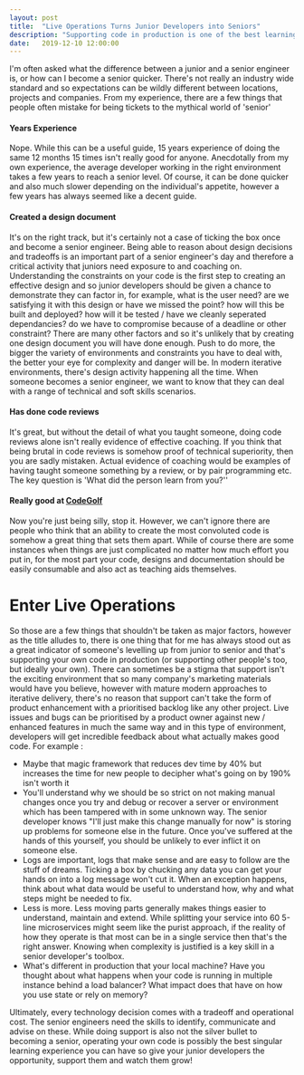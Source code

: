 ```yaml
---
layout: post
title:  "Live Operations Turns Junior Developers into Seniors"
description: "Supporting code in production is one of the best learning experiences a developer can get."
date:   2019-12-10 12:00:00
---
```


I'm often asked what the difference between a junior and a senior engineer is, or how can I become a senior quicker. There's not really an industry wide standard and so expectations can be wildly different between locations, projects and companies. From my experience, there are a few things that people often mistake for being tickets to the mythical world of 'senior'

#### Years Experience

Nope. While this can be a useful guide, 15 years experience of doing the same 12 months 15 times isn't really good for anyone. Anecdotally from my own experience, the average developer working in the right environment takes a few years to reach a senior level. Of course, it can be done quicker and also much slower depending on the individual's appetite, however a few years has always seemed like a decent guide.

#### Created a design document

It's on the right track, but it's certainly not a case of ticking the box once and become a senior engineer. Being able to reason about design decisions and tradeoffs is an important part of a senior engineer's day and therefore a critical activity that juniors need exposure to and coaching on. Understanding the constraints on your code is the first step to creating an effective design and so junior developers should be given a chance to demonstrate they can factor in, for example, what is the user need? are we satisfying it with this design or have we missed the point? how will this be built and deployed? how will it be tested / have we cleanly seperated dependancies?  do we have to compromise because of a deadline or other constraint? There are many other factors and so it's unlikely that by creating one design document you will have done enough. Push to do more, the bigger the variety of environments and constraints you have to deal with, the better your eye for complexity and danger will be. In modern iterative environments, there's design activity happening all the time. When someone becomes a senior engineer, we want to know that they can deal with a range of technical and soft skills scenarios.

#### Has done code reviews

It's great, but without the detail of what you taught someone, doing code reviews alone isn't really evidence of effective coaching. If you think that being brutal in code reviews is somehow proof of technical superiority, then you are sadly mistaken. Actual evidence of coaching would be examples of having taught someone something by a review, or by pair programming etc. The key question is 'What did the person learn from you?''  

#### Really good at [CodeGolf](https://codegolf.stackexchange.com)

Now you're just being silly, stop it. However, we can't ignore there are people who think that an ability to create the most convoluted code is somehow a great thing that sets them apart. While of course there are some instances when things are just complicated no matter how much effort you put in, for the most part your code, designs and documentation should be easily consumable and also act as teaching aids themselves.



# Enter Live Operations

So those are a few things that shouldn't be taken as major factors, however as the title alludes to, there is one thing that for me has always stood out as a great indicator of someone's levelling up from junior to senior and that's supporting your own code in production (or supporting other people's too, but ideally your own). There can sometimes be a stigma that support isn't the exciting environment that so many company's marketing materials would have you believe, however with mature modern approaches to iterative delivery, there's no reason that support can't take the form of product enhancement with a prioritised backlog like any other project. Live issues and bugs can be prioritised by a product owner against new / enhanced features in much the same way and in this type of environment, developers will get incredible feedback about what actually makes good code. For example : 

- Maybe that magic framework that reduces dev time by 40% but increases the time for new people to decipher what's going on by 190% isn't worth it
- You'll understand why we should be so strict on not making manual changes once you try and debug or recover a server or environment which has been tampered with in some unknown way. The senior developer knows "I'll just make this change manually for now" is storing up problems for someone else in the future. Once you've suffered at the hands of this yourself, you should be unlikely to ever inflict it on someone else.
- Logs are important, logs that make sense and are easy to follow are the stuff of dreams. Ticking a box by chucking any data you can get your hands on into a log message won't cut it. When an exception happens, think about what data would be useful to understand how, why and what steps might be needed to fix.
 - Less is more. Less moving parts generally makes things easier to understand, maintain and extend. While splitting your service into 60 5-line microservices might seem like the purist approach, if the reality of how they operate is that most can be in a single service then that's the right answer. Knowing when complexity is justified is a key skill in a senior developer's toolbox.
- What's different in production that your local machine? Have you thought about what happens when your code is running in multiple instance behind a load balancer? What impact does that have on how you use state or rely on memory?

Ultimately, every technology decision comes with a tradeoff and operational cost. The senior engineers need the skills to identify, communicate and advise on these. While doing support is also not the silver bullet to becoming a senior, operating your own code is possibly the best singular learning experience you can have so give your junior developers the opportunity, support them and watch them grow!